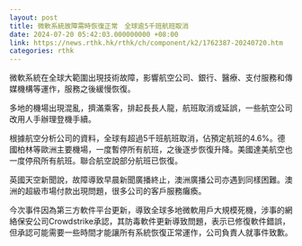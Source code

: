 ```yaml
---
layout: post
title: 微軟系統故障需時恢復正常　全球逾5千班航班取消
date: 2024-07-20 05:42:03.000000000 +08:00
link: https://news.rthk.hk/rthk/ch/component/k2/1762387-20240720.htm
categories: rthk
---
```


微軟系統在全球大範圍出現技術故障，影響航空公司、銀行、醫療、支付服務和傳媒機構等運作，服務之後緩慢恢復。

多地的機場出現混亂，擠滿乘客，排起長長人龍，航班取消或延誤，一些航空公司改用人手辦理登機手續。

根據航空分析公司的資料，全球有超過5千班航班取消，佔預定航班的4.6%。德國柏林等歐洲主要機場，一度暫停所有航班，之後逐步恢復升降。美國達美航空也一度停飛所有航班。聯合航空說部分航班已恢復。

英國天空新聞說，故障導致早晨新聞廣播終止，澳洲廣播公司亦遇到同樣困難。澳洲的超級市場付款出現問題，很多公司的客戶服務癱瘓。

今次事件因為第三方軟件平台更新，導致全球多地微軟用戶大規模死機，涉事的網絡保安公司Crowdstrike承認，其防毒軟件更新導致問題，表示已修復軟件錯誤，但承認可能需要一些時間才能讓所有系統恢復正常運作，公司負責人就事件致歉。
